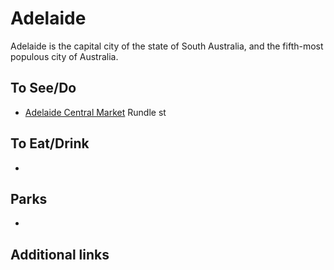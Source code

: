 # Adelaide

Adelaide is the capital city of the state of South Australia, and the fifth-most populous city of Australia.

## To See/Do

* [Adelaide Central Market](https://adelaidecentralmarket.com.au)
Rundle st

## To Eat/Drink

*

## Parks 

*

## Additional links

